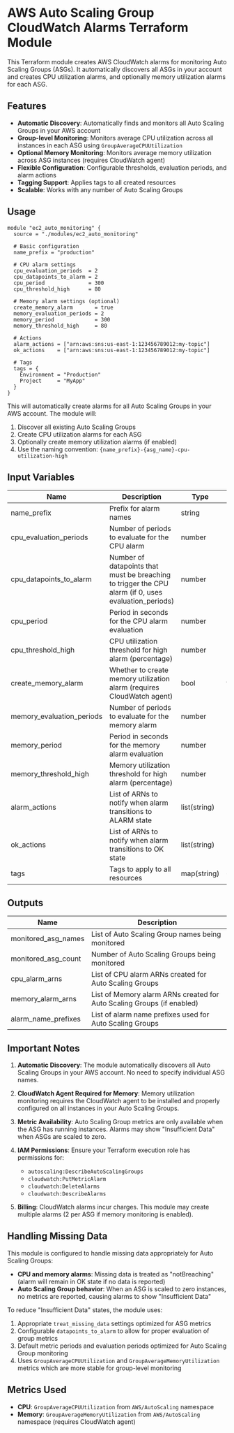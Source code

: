 # AWS Auto Scaling Group CloudWatch Alarms Terraform Module

This Terraform module creates AWS CloudWatch alarms for monitoring Auto Scaling Groups (ASGs). It automatically discovers all ASGs in your account and creates CPU utilization alarms, and optionally memory utilization alarms for each ASG.

## Features

- **Automatic Discovery**: Automatically finds and monitors all Auto Scaling Groups in your AWS account
- **Group-level Monitoring**: Monitors average CPU utilization across all instances in each ASG using `GroupAverageCPUUtilization`
- **Optional Memory Monitoring**: Monitors average memory utilization across ASG instances (requires CloudWatch agent)
- **Flexible Configuration**: Configurable thresholds, evaluation periods, and alarm actions
- **Tagging Support**: Applies tags to all created resources
- **Scalable**: Works with any number of Auto Scaling Groups

## Usage

```hcl
module "ec2_auto_monitoring" {
  source = "./modules/ec2_auto_monitoring"

  # Basic configuration
  name_prefix = "production"
  
  # CPU alarm settings
  cpu_evaluation_periods  = 2
  cpu_datapoints_to_alarm = 2
  cpu_period              = 300
  cpu_threshold_high      = 80
  
  # Memory alarm settings (optional)
  create_memory_alarm       = true
  memory_evaluation_periods = 2
  memory_period             = 300
  memory_threshold_high     = 80
  
  # Actions
  alarm_actions = ["arn:aws:sns:us-east-1:123456789012:my-topic"]
  ok_actions    = ["arn:aws:sns:us-east-1:123456789012:my-topic"]
  
  # Tags
  tags = {
    Environment = "Production"
    Project     = "MyApp"
  }
}
```

This will automatically create alarms for all Auto Scaling Groups in your AWS account. The module will:
1. Discover all existing Auto Scaling Groups
2. Create CPU utilization alarms for each ASG
3. Optionally create memory utilization alarms (if enabled)
4. Use the naming convention: `{name_prefix}-{asg_name}-cpu-utilization-high`

## Input Variables

| Name | Description | Type | Default | Required |
|------|-------------|------|---------|----------|
| name_prefix | Prefix for alarm names | string | "" | no |
| cpu_evaluation_periods | Number of periods to evaluate for the CPU alarm | number | 2 | no |
| cpu_datapoints_to_alarm | Number of datapoints that must be breaching to trigger the CPU alarm (if 0, uses evaluation_periods) | number | 0 | no |
| cpu_period | Period in seconds for the CPU alarm evaluation | number | 300 | no |
| cpu_threshold_high | CPU utilization threshold for high alarm (percentage) | number | 80 | no |
| create_memory_alarm | Whether to create memory utilization alarm (requires CloudWatch agent) | bool | false | no |
| memory_evaluation_periods | Number of periods to evaluate for the memory alarm | number | 2 | no |
| memory_period | Period in seconds for the memory alarm evaluation | number | 300 | no |
| memory_threshold_high | Memory utilization threshold for high alarm (percentage) | number | 80 | no |
| alarm_actions | List of ARNs to notify when alarm transitions to ALARM state | list(string) | [] | no |
| ok_actions | List of ARNs to notify when alarm transitions to OK state | list(string) | [] | no |
| tags | Tags to apply to all resources | map(string) | {} | no |

## Outputs

| Name | Description |
|------|-------------|
| monitored_asg_names | List of Auto Scaling Group names being monitored |
| monitored_asg_count | Number of Auto Scaling Groups being monitored |
| cpu_alarm_arns | List of CPU alarm ARNs created for Auto Scaling Groups |
| memory_alarm_arns | List of Memory alarm ARNs created for Auto Scaling Groups (if enabled) |
| alarm_name_prefixes | List of alarm name prefixes used for Auto Scaling Groups |

## Important Notes

1. **Automatic Discovery**: The module automatically discovers all Auto Scaling Groups in your AWS account. No need to specify individual ASG names.

2. **CloudWatch Agent Required for Memory**: Memory utilization monitoring requires the CloudWatch agent to be installed and properly configured on all instances in your Auto Scaling Groups.

3. **Metric Availability**: Auto Scaling Group metrics are only available when the ASG has running instances. Alarms may show "Insufficient Data" when ASGs are scaled to zero.

4. **IAM Permissions**: Ensure your Terraform execution role has permissions for:
   - `autoscaling:DescribeAutoScalingGroups`
   - `cloudwatch:PutMetricAlarm`
   - `cloudwatch:DeleteAlarms`
   - `cloudwatch:DescribeAlarms`

5. **Billing**: CloudWatch alarms incur charges. This module may create multiple alarms (2 per ASG if memory monitoring is enabled).

## Handling Missing Data

This module is configured to handle missing data appropriately for Auto Scaling Groups:

- **CPU and memory alarms**: Missing data is treated as "notBreaching" (alarm will remain in OK state if no data is reported)
- **Auto Scaling Group behavior**: When an ASG is scaled to zero instances, no metrics are reported, causing alarms to show "Insufficient Data"

To reduce "Insufficient Data" states, the module uses:
1. Appropriate `treat_missing_data` settings optimized for ASG metrics
2. Configurable `datapoints_to_alarm` to allow for proper evaluation of group metrics
3. Default metric periods and evaluation periods optimized for Auto Scaling Group monitoring
4. Uses `GroupAverageCPUUtilization` and `GroupAverageMemoryUtilization` metrics which are more stable for group-level monitoring

## Metrics Used

- **CPU**: `GroupAverageCPUUtilization` from `AWS/AutoScaling` namespace
- **Memory**: `GroupAverageMemoryUtilization` from `AWS/AutoScaling` namespace (requires CloudWatch agent)
